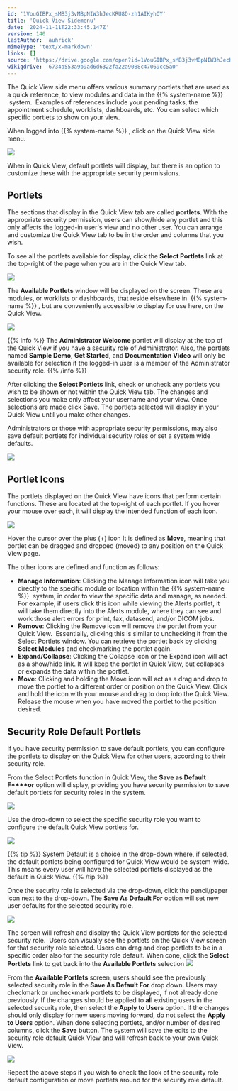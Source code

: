 ```yaml
---
id: '1VouGIBPx_sMB3j3vMBpNIW3hJecKRU8D-zh1AIKyhOY'
title: 'Quick View Sidemenu'
date: '2024-11-11T22:33:45.147Z'
version: 140
lastAuthor: 'auhrick'
mimeType: 'text/x-markdown'
links: []
source: 'https://drive.google.com/open?id=1VouGIBPx_sMB3j3vMBpNIW3hJecKRU8D-zh1AIKyhOY'
wikigdrive: '6734a553a9b9ad6d6322fa22a9088c47069cc5a0'
---
```

The Quick View side menu offers various summary portlets that are used as a quick reference, to view modules and data in the {{% system-name %}}  system.  Examples of references include your pending tasks, the appointment schedule, worklists, dashboards, etc. You can select which specific portlets to show on your view.

When logged into {{% system-name %}} , click on the Quick View side menu.

![](../quick-view-sidemenu.assets/cefccd4aeee20ae3b55f821ead371d35.png)

When in Quick View, default portlets will display, but there is an option to customize these with the appropriate security permissions.

## Portlets

The sections that display in the Quick View tab are called **portlets**. With the appropriate security permission, users can show/hide any portlet and this only affects the logged-in user's view and no other user. You can arrange and customize the Quick View tab to be in the order and columns that you wish.

To see all the portlets available for display, click the **Select Portlets** link at the top-right of the page when you are in the Quick View tab.

![](../quick-view-sidemenu.assets/210f441a4d5eeadb44f7962ac9be0888.png)

The **Available Portlets** window will be displayed on the screen. These are modules, or worklists or dashboards, that reside elsewhere in  {{% system-name %}} , but are conveniently accessible to display for use here, on the Quick View.

![](../quick-view-sidemenu.assets/201acfb27c628187898ad5a1514155e9.png)

{{% info %}}
The **Administrator Welcome** portlet will display at the top of the Quick View if you have a security role of Administrator. Also, the portlets named **Sample Demo**, **Get Started**, and **Documentation Video** will only be available for selection if the logged-in user is a member of the Administrator security role.
{{% /info %}}

After clicking the **Select Portlets** link, check or uncheck any portlets you wish to be shown or not within the Quick View tab. The changes and selections you make only affect your username and your view. Once selections are made click Save. The portlets selected will display in your Quick View until you make other changes.

Administrators or those with appropriate security permissions, may also save default portlets for individual security roles or set a system wide defaults.

![](../quick-view-sidemenu.assets/f47a009356c530521be50c86b36fc4b0.png)

## Portlet Icons

The portlets displayed on the Quick View have icons that perform certain functions. These are located at the top-right of each portlet. If you hover your mouse over each, it will display the intended function of each icon.

![](../quick-view-sidemenu.assets/9e0ceacc49dbf8b3047cfc476f101407.png)

Hover the cursor over the plus (+) icon It is defined as **Move**, meaning that portlet can be dragged and dropped (moved) to any position on the Quick View page.

The other icons are defined and function as follows:

* <strong>Manage Information</strong>: Clicking the Manage Information icon will take you directly to the specific module or location within the {{% system-name %}}  system, in order to view the specific data and manage, as needed. For example, if users click this icon while viewing the Alerts portlet, it will take them directly into the Alerts module, where they can see and work those alert errors for print, fax, datasend, and/or DICOM jobs.
* <strong>Remove</strong>: Clicking the Remove icon will remove the portlet from your Quick View.  Essentially, clicking this is similar to unchecking it from the Select Portlets window. You can retrieve the portlet back by clicking <strong>Select Modules</strong> and checkmarking the portlet again.
* <strong>Expand/Collapse</strong>: Clicking the Collapse icon or the Expand icon will act as a show/hide link. It will keep the portlet in Quick View, but collapses or expands the data within the portlet.
* <strong>Move</strong>: Clicking and holding the Move icon will act as a drag and drop to move the portlet to a different order or position on the Quick View. Click and hold the icon with your mouse and drag to drop into the Quick View. Release the mouse when you have moved the portlet to the position desired.

## Security Role Default Portlets

If you have security permission to save default portlets, you can configure the portlets to display on the Quick View for other users, according to their security role.

From the Select Portlets function in Quick View, the **Save as Default F****or** option will display, providing you have security permission to save default portlets for security roles in the system.

![](../quick-view-sidemenu.assets/cdf73925f0168d13f592a41497cc5bef.png)

Use the drop-down to select the specific security role you want to configure the default Quick View portlets for.

![](../quick-view-sidemenu.assets/cff77ce447e6262509591e7189eed403.png)

{{% tip %}}
System Default is a choice in the drop-down where, if selected, the default portlets being configured for Quick View would be system-wide. This means every user will have the selected portlets displayed as the default in Quick View.
{{% /tip %}}

Once the security role is selected via the drop-down, click the pencil/paper icon next to the drop-down. The **Save As Default For** option will set new user defaults for the selected security role.

![](../quick-view-sidemenu.assets/20fdeb48a5943f7ecf74ba1ee927ab94.png)

The screen will refresh and display the Quick View portlets for the selected security role.  Users can visually see the portlets on the Quick View screen for that security role selected. Users can drag and drop portlets to be in a specific order also for the security role default. When cone, click the **Select Portlets** link to get back into the **Available Portlets** selection 
![](../quick-view-sidemenu.assets/5c92afc83ee1d11c40c8397f671863ce.png)

From the **Available Portlets** screen, users should see the previously selected security role in the **Save As Default For** drop down. Users may checkmark or uncheckmark portlets to be displayed, if not already done previously. If the changes should be applied to **all** existing users in the selected security role, then select the **Apply to Users** option. If the changes should only display for new users moving forward, do not select the **Apply to Users** option. When done selecting portlets, and/or number of desired columns, click the **Save** button. The system will save the edits to the security role default Quick View and will refresh back to your own Quick View.

![](../quick-view-sidemenu.assets/4ba3873a929a66f9d70042e42f1d61ad.png)

Repeat the above steps if you wish to check the look of the security role default configuration or move portlets around for the security role default.
